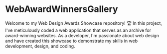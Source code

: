 # WebAwardWinnersGallery
Welcome to my Web Design Awards Showcase repository! 🏆  In this project, I've meticulously coded a web application that serves as an archive for award-winning websites. As a developer, I'm passionate about web design and have created this showcase to demonstrate my skills in web development, design, and coding.
